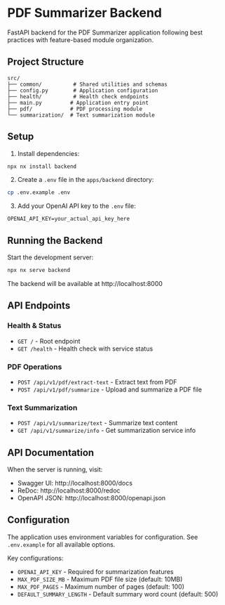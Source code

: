 # PDF Summarizer Backend

FastAPI backend for the PDF Summarizer application following best practices with feature-based module organization.

## Project Structure

```
src/
├── common/          # Shared utilities and schemas
├── config.py        # Application configuration
├── health/          # Health check endpoints
├── main.py         # Application entry point
├── pdf/            # PDF processing module
└── summarization/  # Text summarization module
```

## Setup

1. Install dependencies:
```bash
npx nx install backend
```

2. Create a `.env` file in the `apps/backend` directory:
```bash
cp .env.example .env
```

3. Add your OpenAI API key to the `.env` file:
```
OPENAI_API_KEY=your_actual_api_key_here
```

## Running the Backend

Start the development server:
```bash
npx nx serve backend
```

The backend will be available at http://localhost:8000

## API Endpoints

### Health & Status
- `GET /` - Root endpoint
- `GET /health` - Health check with service status

### PDF Operations
- `POST /api/v1/pdf/extract-text` - Extract text from PDF
- `POST /api/v1/pdf/summarize` - Upload and summarize a PDF file

### Text Summarization
- `POST /api/v1/summarize/text` - Summarize text content
- `GET /api/v1/summarize/info` - Get summarization service info

## API Documentation

When the server is running, visit:
- Swagger UI: http://localhost:8000/docs
- ReDoc: http://localhost:8000/redoc
- OpenAPI JSON: http://localhost:8000/openapi.json

## Configuration

The application uses environment variables for configuration. See `.env.example` for all available options.

Key configurations:
- `OPENAI_API_KEY` - Required for summarization features
- `MAX_PDF_SIZE_MB` - Maximum PDF file size (default: 10MB)
- `MAX_PDF_PAGES` - Maximum number of pages (default: 100)
- `DEFAULT_SUMMARY_LENGTH` - Default summary word count (default: 500)